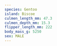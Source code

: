 ```yaml
---
species: Gentoo
island: Biscoe
culmen_length_mm: 47.3
culmen_depth_mm: 15.3
flipper_length_mm: 222
body_mass_g: 5250
sex: MALE
---
```

